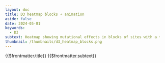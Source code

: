 ```yaml
---
layout: doc
title: D3 heatmap blocks + animation
aside: false
date: 2024-05-01
keywords:
  - D3
subtext: Heatmap showing mutational effects in blocks of sites with a transistion animation on repeat.
thumbnail: /thumbnails/d3_heatmap_blocks.png
---
```


<FigureTitle>{{$frontmatter.title}}</FigureTitle>
<SubtitleHeader>{{$frontmatter.subtext}}</SubtitleHeader>
<D3PlotContainer class="flex flex-col items-center">
<svg></svg>
</D3PlotContainer>

<script setup>
import { ref, watch, onUnmounted, computed, shallowRef } from 'vue';
import * as d3 from 'd3';
import { Legend } from '/components/legend.js';

const amino_acids = [
  "R", "K", "H", "D", "E", "Q", "N", "S", "T", "Y",
  "W", "F", "A", "I", "L", "M", "V", "G", "P", "C"
];

const svgContainer = shallowRef(null);
const data = shallowRef(null);
const currentIndex = ref(0);
const easingRef = ref('easeCubicInOut');
const delayByIndex = ref(5);
const intervalId = ref(null);
const sitesPerView = 20;

const dataFile = 'https://raw.githubusercontent.com/dms-vep/Nipah_Malaysia_RBP_DMS/master/results/filtered_data/public_filtered/RBP_mutation_effects_cell_entry_CHO-bEFNB2.csv'
const height = 300;
const margin = { top: 10, right: 50, bottom: 90, left: 40 };
const innerHeight = height - margin.top - margin.bottom;
const squareSize = Math.min(innerHeight / amino_acids.length, 20); // Define the square size based on the height and number of amino acids
const innerWidth = squareSize * sitesPerView; // Define the inner width based on the square size and number of visible sites
const width = innerWidth + margin.left + margin.right; // Define the total width based on the inner width and margins


const allSites = computed(() => {
  return Array.from(new Set(data.value.map(d => +d.site)));
});

const colorScale = computed(() => {
  return d3.scaleDiverging(d3.interpolateRdBu)
    .domain([-4, 0, 4]);
});

const visibleSites = computed(() => {
  return allSites.value.slice(currentIndex.value * sitesPerView, (currentIndex.value + 1) * sitesPerView);
});

const dataLookup = computed(() => {
  return data.value.reduce((lookup, dataPoint) => {
    lookup[`${dataPoint.site}-${dataPoint.mutant}`] = dataPoint;
    return lookup;
  }, {});
});

const wildtypeLookup = computed(() => {
  return data.value.reduce((lookup, dataPoint) => {
    lookup[dataPoint.site] = dataPoint.wildtype;
    return lookup;
  }, {});
});

const allCombinations = computed(() => {
  return visibleSites.value.flatMap(site => amino_acids.map(mutant => ({ site, mutant })));
});

const filteredData = computed(() => {
  return data.value.filter(d => visibleSites.value.includes(+d.site));
});

const getFillColor = computed(() => {
  return (site, mutant) => {
    const key = `${site}-${mutant}`;
    if (dataLookup.value[key]) {
      return colorScale.value(+dataLookup.value[key].entry_CHO_bEFNB2);
    } else {
      return wildtypeLookup.value[site] === mutant ? 'white' : 'lightgray';
    }
  };
});

const yScale = computed(() => {
  return d3.scaleBand()
    .domain(amino_acids)
    .range([0, innerHeight])
    .padding(0.1);
});

const xScale = computed(() => {
  return d3.scaleBand()
    .domain(visibleSites.value)
    .range([0, innerWidth])
    .padding(0.1);
});

function createSvg() {
  const svgElement = d3.select('svg')
    .attr('width', width)
    .attr('height', height)
    .append('g')
    .attr('transform', `translate(${margin.left}, ${margin.top})`);
  return svgElement;
}

function createAxes(svgElement) {

  //make ticks for x-axis
  const xAxisGroup = svgElement.append('g')
    .attr('class', 'x-axis')
    .attr('transform', `translate(0, ${innerHeight})`);

  //make title for x-axis
  svgElement.append('g')
    .call(d => d.append('text')
      .attr('x', innerWidth / 2)
      .attr('y', height - margin.bottom + 35 )
      .attr('text-anchor', 'end')
      .attr('fill', 'currentColor')
      .attr('font-size', '13px')
      .text('Site')
    );

  yAxisGroup
    .call(d3.axisLeft(yScale.value).tickSizeOuter(0))
    .attr('font-size', '11px')
    .call(d => d.select(".domain").remove())
    //.call(d => d.select('text').remove()) // Remove the existing text element
    .call(d => d.append('text')
      .attr('transform', 'rotate(-90)')
      .attr('x', -innerHeight / 2)
      .attr('y', -margin.left)
      .attr('dy', '1em')
      .attr('text-anchor', 'middle')
      .attr('fill', 'currentColor')
      .attr('font-size', '13px')
      .text('Amino Acid')
    );
}

function updateHeatmap(svgElement) {
  
  const totalSites = allSites.value.length;
  const totalPages = Math.ceil(totalSites / sitesPerView);
  intervalId.value = currentIndex.value = (currentIndex.value + 1) % totalPages;

  const t = svgElement.transition().duration(750);

  const gx = svgElement.select('.x-axis')
    .call(d3.axisBottom(xScale.value).tickSizeOuter(0))
    .attr('transform', `translate(1000,${innerHeight})`)
    .attr('font-size', '11px')
    .call(d => d.select(".domain").remove())
    

  gx.transition(t).delay(100)
    .ease(d3.easeCubicInOut)
    .attr('transform', `translate(0,${innerHeight})`)
    .selectAll('text')
    .attr('transform', 'rotate(-90)')
    .attr('text-anchor', 'end')
    .attr('alignment-baseline', 'middle')
    .attr('dy', '-0.7em')
    .attr('dx', '-0.7em')
  
  
  svgElement.selectAll('rect')
    .data(allCombinations.value, d => `${d.site}-${d.mutant}`)
    .join(
      enter => enter.append('rect')
        .attr('fill', d => getFillColor.value(d.site, d.mutant))
        .attr('opacity', 0)
        .attr('x', width)
        .attr('y', d => yScale.value(d.mutant))
        .attr('width', xScale.value.bandwidth())
        .attr('height', yScale.value.bandwidth())
        .call(enter => enter.transition(t).delay((d, i) => i * delayByIndex.value * Math.random()).ease(d3[easingRef.value])
          .attr('x', d => xScale.value(d.site))
          .attr('opacity', 1)
        ),
      update => update,
      exit => exit
        .call(exit => exit.transition(t)
          //.attr('y', -height)
          .attr('opacity', 0)
          .remove())
    )


  const uniqueWildtypes = new Map();
  filteredData.value.forEach(d => {
    if (!uniqueWildtypes.has(+d.site)) {
      uniqueWildtypes.set(+d.site, d);
    }
  });

  svgElement.selectAll('.wildtype')
    .data(Array.from(uniqueWildtypes.values()), d => d.site)
    .join(
      enter => enter.append('text')
        .attr('class', 'wildtype')
        .attr('x', d => xScale.value(+d.site) + xScale.value.bandwidth() * 10)
        .attr('y', d => yScale.value(d.wildtype) + yScale.value.bandwidth() / 2)
        .attr('text-anchor', 'middle')
        .attr('opacity', 0)
        .attr('dominant-baseline', 'middle')
        .attr('dy', '0.05em')
        .attr('font-size', '10px')
        //.attr('font-weight', '100')
        .text('X')
        .call(enter => enter.transition(t).delay((d, i) => i * delayByIndex.value * Math.random()).ease(d3[easingRef.value])
          .attr('x', d => xScale.value(+d.site) + xScale.value.bandwidth() / 2)
          .attr('fill', 'black')
          .attr('opacity', 1)
        ),
      update => update,
      exit => exit
        .call(exit => exit.transition(t)
          //.attr('y', height)
          .attr('opacity', 0)
          .remove())
    );

  

  setTimeout(() => {
    //createAxes(svgElement);
    updateHeatmap(svgElement);
  }, 5000);
}


let yAxisGroup;

watch(data, () => {
  
  const svgElement = createSvg();

  // Create the y-axis group and store it in a variable
  yAxisGroup = svgElement.append('g')
    .attr('class', 'y-axis');

  Legend(d3.scaleDiverging([-4, 0, 4], d3.interpolateRdBu), {
    //svgRef: svgContainer.value,
    title: "Cell Entry",
    width: 150,
    tickValues: [-4, -2, 0, 2, 4],
    xcoord: innerWidth - 70,
    ycoord: innerHeight + 60,
  })
  
  createAxes(svgElement);
  updateHeatmap(svgElement);
});

onUnmounted(() => {
  clearInterval(intervalId.value);
});

fetchData();
async function fetchData() {
  const csv = await d3.csv(dataFile);
  data.value = csv;
}


</script>
